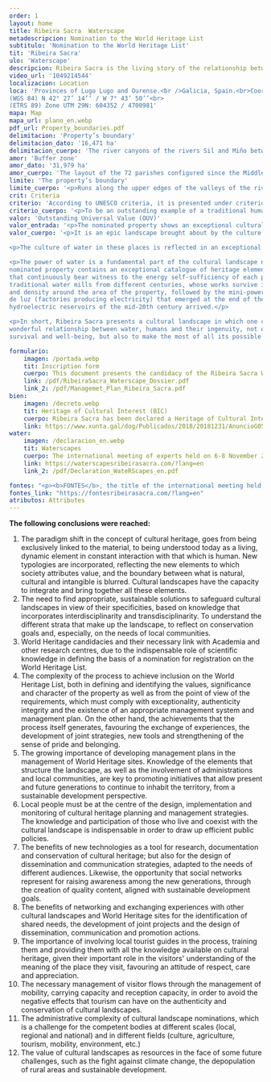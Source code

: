 ```yaml
---
order: 1
layout: home
title: Ribeira Sacra  Waterscape
metadescripcion: Nomination to the World Heritage List
subtitulo: 'Nomination to the World Heritage List'
tit: 'Ribeira Sacra'
ulo: 'Waterscape'
descripcion: Ribeira Sacra is the living story of the relationship between water and mankind, whose ingenuity has sculpted a waterscape over <b class="text-sky-500">more than 1,500 years of continuous occupation</b>
video_url: '1049214544'
localizacion: Location
loca: 'Provinces of Lugo Lugo and Ourense.<br />Galicia, Spain.<br>Coordinates of Os Peares,<br> where the rivers Sil and Miño meet.<br>
(WGS 84) N 42° 27’ 14’’ / W 7° 43’ 50’’<br>
(ETRS 89) Zone UTM 29N: 604352 / 4700981'
mapa: Map
mapa_url: plano_en.webp
pdf_url: Property_boundaries.pdf
delimitacion: 'Property’s boundary'
delimitacion_dato: '16,471 ha'
delimitacion_cuerpo: 'The river canyons of the rivers Sil and Miño between Santa María de Pesqueiras, to the west, and San Clodio de Ribas de Sil, to the east.'
amor: 'Buffer zone'
amor_dato: '31,979 ha'
amor_cuerpo: 'The layout of the 72 parishes configured since the Middle Ages and that still survive as identity references in the area.'
limite: 'The property’s boundary'
limite_cuerpo: '<p>Runs along the upper edges of the valleys of the rivers Sil and Miño in the sections close to the junction of the two rivers. Its boundary is defined on the ground in what is locally known as <b>bocarribeira</b>, which is the place where the slope changes abruptly, going from values above 30% <i>(ribeiras)</i> to values below 10% <i>(chairas)</i>'
crit: Criteria
criterio: 'According to UNESCO criteria, it is presented under criterion (v)'
criterio_cuerpo: '<p>To be an outstanding example of a traditional human settlement, land-use, or sea-use which is representative of a culture (or cultures), or human interaction with the environment especially when it has become vulnerable under the impact of irreversible change.</p>'
valor: 'Outstanding Universal Value (OUV)'
valor_entrada: '<p>The nominated property shows an exceptional cultural waterscape embedded between the spectacular river canyons located at the confluence of the rivers Sil and Miño (Galicia, Spain), on the Atlantic coast of rainy Iberia, popularly known as Ribeira Sacra.</p>'
valor_cuerpo: '<p>It is an epic landscape brought about by the culture and heritage of water, sustained by its countless streams, brooks and rivers that define its unique identity, beauty, composition and settlement patterns. It illustrates the origin and evolution of a territory sculpted by water and a paradigm of a water culture, in which the traces that have marked its construction over more than 1,500 years of continuous occupation can be vividly recognised, and that has its origins in the ancient hermit and monastic tradition rooted in this area.</p>

<p>The culture of water in these places is reflected in an exceptional water heritage that includes archaeological sites, the water-associated devices of all periods, including an important hydraulic industrial heritage, the unique drainage systems of the <i>socalcos</i> or crop terraces, as well as multiple other vernacular manifestations in the form of sacralised fountains and mines, canals, dams, passes and bridges, river routes and other unique works associated with water.</p>

<p>The power of water is a fundamental part of the cultural landscape narrative. The area of the
nominated property contains an exceptional catalogue of heritage elements of hydraulic use
that continuously bear witness to the energy self-sufficiency of each period, including
traditional water mills from different centuries, whose works survive in exceptional number
and density around the area of the property, followed by the mini-power stations or <i>fábricas</i>
de luz (factories producing electricity) that emerged at the end of the 19th century, until the
hydroelectric reservoirs of the mid-20th century arrived.</p>

<p>In short, Ribeira Sacra presents a cultural landscape in which one can read the story of the
wonderful relationship between water, humans and their ingenuity, not only to ensure their
survival and well-being, but also to make the most of all its possible uses.</p>'

formulario:
    imagen: /portada.webp
    tit: Inscription form 
    cuerpo: This document presents the candidacy of the Ribeira Sacra Waterscape to the World Heritage List
    link: /pdf/RibeiraSacra_Waterscape_Dossier.pdf
    link_2: /pdf/Managemet_Plan_Ribeira_Sacra.pdf
bien:
    imagen: /decreto.webp
    tit: Heritage of Cultural Interest (BIC)
    cuerpo: Ribeira Sacra has been declared a Heritage of Cultural Interest in the Cultural Landscape category since 2018
    link: https://www.xunta.gal/dog/Publicados/2018/20181231/AnuncioG0535-281218-0001_es.html
water:
    imagen: /declaracion_en.webp
    tit: Waterscapes
    cuerpo: The international meeting of experts held on 6-8 November 2023 in Ribeira Sacra concluded with the declaration on Cultural Waterscapes
    link: https://waterscapesribeirasacra.com/?lang=en
    link_2: /pdf/Declaration_WateRScapes_en.pdf

fontes: "<p><b>FONTES</b>, the title of the international meeting held between 27 and 29 October 2024, refers to the more than 900 water springs that flow throughout the Ribeira Sacra territory and that contribute to shaping this extraordinary landscape, and also to the sources of knowledge, an essential factor when dealing with a heritage property.</p>"
fontes_link: "https://fontesribeirasacra.com/?lang=en"
atributos: Attributes
---
```


**The following conclusions were reached:**

1. The paradigm shift in the concept of cultural heritage, goes from being exclusively linked to the material, to being understood today as a living, dynamic element in constant interaction with that which is human. New typologies are incorporated, reflecting the new elements to which society attributes value, and the boundary between what is natural, cultural and intangible is blurred. Cultural landscapes have the capacity to integrate and bring together all these elements.
2. The need to find appropriate, sustainable solutions to safeguard cultural landscapes in view of their specificities, based on knowledge that incorporates interdisciplinarity and transdisciplinarity. To understand the different strata that make up the landscape, to reflect on conservation goals and, especially, on the needs of local communities.
3. World Heritage candidacies and their necessary link with Academia and other research centres, due to the indispensable role of scientific knowledge in defining the basis of a nomination for registration on the World Heritage List.
4. The complexity of the process to achieve inclusion on the World Heritage List, both in defining and identifying the values, significance and character of the property as well as from the point of view of the requirements, which must comply with exceptionality, authenticity integrity and the existence of an appropriate management system and management plan. On the other hand, the achievements that the process itself generates, favouring the exchange of experiences, the development of joint strategies, new tools and strengthening of the sense of pride and belonging.
5. The growing importance of developing management plans in the management of World Heritage sites. Knowledge of the elements that structure the landscape, as well as the involvement of administrations and local communities, are key to promoting initiatives that allow present and future generations to continue to inhabit the territory, from a sustainable development perspective.
6. Local people must be at the centre of the design, implementation and monitoring of cultural heritage planning and management strategies. The knowledge and participation of those who live and coexist with the cultural landscape is indispensable in order to draw up efficient public policies.
7. The benefits of new technologies as a tool for research, documentation and conservation of cultural heritage; but also for the design of dissemination and communication strategies, adapted to the needs of different audiences. Likewise, the opportunity that social networks represent for raising awareness among the new generations, through the creation of quality content, aligned with sustainable development goals.
8. The benefits of networking and exchanging experiences with other cultural landscapes and World Heritage sites for the identification of shared needs, the development of joint projects and the design of dissemination, communication and promotion actions.
9. The importance of involving local tourist guides in the process, training them and providing them with all the knowledge available on cultural heritage, given their important role in the visitors&#39; understanding of the meaning of the place they visit, favouring an attitude of respect, care and appreciation.
10. The necessary management of visitor flows through the management of mobility, carrying capacity and reception capacity, in order to avoid the negative effects that tourism can have on the authenticity and conservation of cultural landscapes.
11. The administrative complexity of cultural landscape nominations, which is a challenge for the competent bodies at different scales (local, regional and national) and in different fields (culture, agriculture, tourism, mobility, environment, etc.)
12. The value of cultural landscapes as resources in the face of some future challenges, such as the fight against climate change, the depopulation of rural areas and sustainable development.
